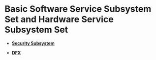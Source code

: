 # Basic Software Service Subsystem Set and Hardware Service Subsystem Set<a name="EN-US_TOPIC_0000001054718081"></a>

-   **[Security Subsystem](security-subsystem.md)**  

-   **[DFX](dfx.md)**  



